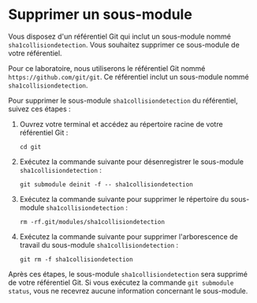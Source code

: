 # Supprimer un sous-module

Vous disposez d'un référentiel Git qui inclut un sous-module nommé `sha1collisiondetection`. Vous souhaitez supprimer ce sous-module de votre référentiel.

Pour ce laboratoire, nous utiliserons le référentiel Git nommé `https://github.com/git/git`. Ce référentiel inclut un sous-module nommé `sha1collisiondetection`.

Pour supprimer le sous-module `sha1collisiondetection` du référentiel, suivez ces étapes :

1. Ouvrez votre terminal et accédez au répertoire racine de votre référentiel Git :
   ```
   cd git
   ```
2. Exécutez la commande suivante pour désenregistrer le sous-module `sha1collisiondetection` :
   ```
   git submodule deinit -f -- sha1collisiondetection
   ```
3. Exécutez la commande suivante pour supprimer le répertoire du sous-module `sha1collisiondetection` :
   ```
   rm -rf.git/modules/sha1collisiondetection
   ```
4. Exécutez la commande suivante pour supprimer l'arborescence de travail du sous-module `sha1collisiondetection` :
   ```
   git rm -f sha1collisiondetection
   ```

Après ces étapes, le sous-module `sha1collisiondetection` sera supprimé de votre référentiel Git. Si vous exécutez la commande `git submodule status`, vous ne recevrez aucune information concernant le sous-module.
